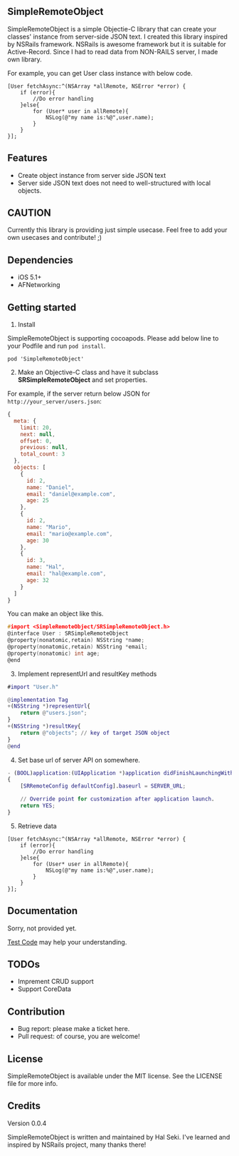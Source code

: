 SimpleRemoteObject
--------

SimpleRemoteObject is a simple Objectie-C library that can create your classes' instance from server-side JSON text.
I created this library inspired by NSRails framework.
NSRails is awesome framework but it is suitable for Active-Record.
Since I had to read data from NON-RAILS server, I made own library.


For example, you can get User class instance with below code.

```objc
[User fetchAsync:^(NSArray *allRemote, NSError *error) {
    if (error){
        //Do error handling
    }else{
        for (User* user in allRemote){
            NSLog(@"my name is:%@",user.name);
        }
    }
}];
```

Features
--------

* Create object instance from server side JSON text
* Server side JSON text does not need to well-structured with local objects.

CAUTION
--------

Currently this library is providing just simple usecase.
Feel free to add your own usecases and contribute! ;)

Dependencies
--------

* iOS 5.1+
* AFNetworking


Getting started
--------

1. Install

 SimpleRemoteObject is supporting cocoapods.
 Please add below line to your Podfile and run `pod install`.

 ```
 pod 'SimpleRemoteObject'
 ```

2. Make an Objective-C class and have it subclass **SRSimpleRemoteObject** and set properties.

 For example, if the server return below JSON for `http://your_server/users.json`:

 ```javascript
 {
   meta: {
     limit: 20,
     next: null,
     offset: 0,
     previous: null,
     total_count: 3
   },
   objects: [
     {
       id: 2,
       name: "Daniel",
       email: "daniel@example.com",
       age: 25
     },
     {
       id: 2,
       name: "Mario",
       email: "mario@example.com",
       age: 30
     },
     {
       id: 3,
       name: "Hal",
       email: "hal@example.com",
       age: 32
     }
   ]
 }

 ```

 You can make an object like this.

 ```objc:User.h
 #import <SimpleRemoteObject/SRSimpleRemoteObject.h>
 @interface User : SRSimpleRemoteObject
 @property(nonatomic,retain) NSString *name;
 @property(nonatomic,retain) NSString *email;
 @property(nonatomic) int age;
 @end
 ```

3. Implement representUrl and resultKey methods

 ```objc:User.m
 #import "User.h"

 @implementation Tag
 +(NSString *)representUrl{
     return @"users.json";
 }
 +(NSString *)resultKey{
     return @"objects"; // key of target JSON object
 }
 @end
 ```

4. Set base url of server API on somewhere.

 ```objc:YouAppDelegate.m
 - (BOOL)application:(UIApplication *)application didFinishLaunchingWithOptions:(NSDictionary *)launchOptions
 {
     [SRRemoteConfig defaultConfig].baseurl = SERVER_URL;

     // Override point for customization after application launch.
     return YES;
 }
 ```


5. Retrieve data

 ```objc
 [User fetchAsync:^(NSArray *allRemote, NSError *error) {
     if (error){
         //Do error handling
     }else{
         for (User* user in allRemote){
             NSLog(@"my name is:%@",user.name);
         }
     }
 }];

 ```

Documentation
-------

Sorry, not provided yet.

[Test Code](https://github.com/halsk/SimpleRemoteObject/blob/master/SimpleRemoteObject/SimpleRemoteObjectTests/SimpleRemoteObjectTests.m) may help your understanding.

TODOs
-------

* Imprement CRUD support
* Support CoreData

Contribution
-------

* Bug report: please make a ticket here.
* Pull request: of course, you are welcome!

License
-------
SimpleRemoteObject is available under the MIT license. See the LICENSE file for more info.

Credits
-------

Version 0.0.4

SimpleRemoteObject is written and maintained by Hal Seki. I've learned and inspired by NSRails project, many thanks there!

